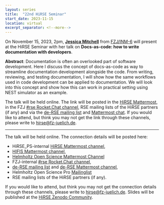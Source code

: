 ```yaml
---
layout: series
title:  "22nd HiRSE Seminar"
start_date: 2023-11-15
location: virtual
excerpt_separator: <!--more-->
---
```


On November 15, 2023, 2pm, [**Jessica Mitchell**](https://www.fz-juelich.de/profile/mitchell_j) from [FZJ/INM-6](https://www.fz-juelich.de/en/inm/inm-6) will present at the HiRSE Seminar with her talk on **Docs-as-code: how to write documentation with developers**. 
<!--more-->

**Abstract**: 
Documentation is often an overlooked part of software development. Here I discuss the concept of docs-as-code as way to streamline documentation development alongside the code. From writing, reviewing, and testing documentation, I will show how the same workflows used in code development can be applied to documentation.  We will look into this concept and show how this can work in practical setting using NEST simulator as an example. 

The talk will be held online. The link will be posted in the [HiRSE Mattermost](https://mattermost.hzdr.de/hirse), in the FZJ [#rse Rocket.Chat channel](https://chat.fz-juelich.de/channel/rse), RSE mailing lists of the HiRSE partners (if any) and via the [de-RSE mailing list](https://de-rse.org/de/join.html) and [Mattermost chat](https://chat.gwdg.de/channel/derse). If you would like to attend, but think you may not get the link through these channels, please write to [hirse@fz-juelich.de](mailto:hirse@fz-juelich.de).

***

The talk will be held online. The connection details will be posted here:

* HiRSE_PS-internal [HiRSE Mattermost channel](https://mattermost.hzdr.de/hirse),
* [HIFIS Mattermost channel](https://mattermost.hzdr.de/hifis), 
* [Helmholtz Open Science Mattermost Channel](https://mattermost.hzdr.de/open-science)
* FZJ-internal [#rse Rocket.Chat channel](https://chat.fz-juelich.de/channel/rse),
* [de-RSE mailing list](https://de-rse.org/de/join.html) and [de-RSE Mattermost channel](https://chat.gwdg.de/channel/derse),
* Helmholtz Open Science Pro [Mailinglist](https://os.helmholtz.de/en/newsroom/mailing-list/)
* RSE mailing lists of the HiRSE partners (if any).

If you would like to attend, but think you may not get the connection details through these channels, please write to [hirse@fz-juelich.de](mailto:hirse@fz-juelich.de). Slides will be published at the [HiRSE Zenodo Community](https://zenodo.org/communities/hirse/).
